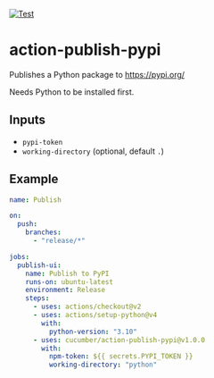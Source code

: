 [![Test](https://github.com/cucumber/action-publish-pypi/actions/workflows/test.yaml/badge.svg)](https://github.com/cucumber/action-publish-pypi/actions/workflows/test.yaml)

# action-publish-pypi

Publishes a Python package to https://pypi.org/

Needs Python to be installed first.

## Inputs

* `pypi-token`
* `working-directory` (optional, default `.`)

## Example

```yaml
name: Publish

on:
  push:
    branches:
      - "release/*"

jobs:
  publish-ui:
    name: Publish to PyPI
    runs-on: ubuntu-latest
    environment: Release
    steps:
      - uses: actions/checkout@v2
      - uses: actions/setup-python@v4
        with:
          python-version: "3.10"
      - uses: cucumber/action-publish-pypi@v1.0.0
        with:
          npm-token: ${{ secrets.PYPI_TOKEN }}
          working-directory: "python"
```
